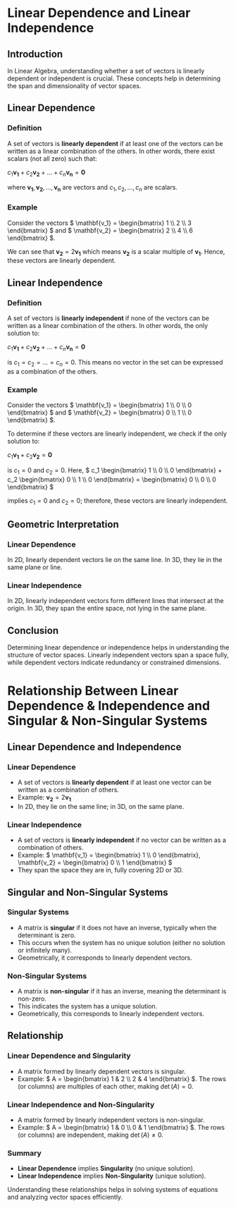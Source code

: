 # Linear Dependence and Linear Independence

## Introduction
In Linear Algebra, understanding whether a set of vectors is linearly dependent or independent is crucial. These concepts help in determining the span and dimensionality of vector spaces.

## Linear Dependence

### Definition
A set of vectors is **linearly dependent** if at least one of the vectors can be written as a linear combination of the others. In other words, there exist scalars (not all zero) such that:

$` c_1 \mathbf{v_1} + c_2 \mathbf{v_2} + \ldots + c_n \mathbf{v_n} = \mathbf{0} `$

where $` \mathbf{v_1}, \mathbf{v_2}, \ldots, \mathbf{v_n} `$ are vectors and $` c_1, c_2, \ldots, c_n `$ are scalars.

### Example
Consider the vectors $` \mathbf{v_1} = \begin{bmatrix} 1 \\ 2 \\ 3 \end{bmatrix} `$ and $` \mathbf{v_2} = \begin{bmatrix} 2 \\ 4 \\ 6 \end{bmatrix} `$. 

We can see that $` \mathbf{v_2} = 2\mathbf{v_1} `$ which means $` \mathbf{v_2} `$ is a scalar multiple of $` \mathbf{v_1} `$. Hence, these vectors are linearly dependent.

## Linear Independence

### Definition
A set of vectors is **linearly independent** if none of the vectors can be written as a linear combination of the others. In other words, the only solution to:

$` c_1 \mathbf{v_1} + c_2 \mathbf{v_2} + \ldots + c_n \mathbf{v_n} = \mathbf{0} `$

is $` c_1 = c_2 = \ldots = c_n = 0 `$. This means no vector in the set can be expressed as a combination of the others.

### Example
Consider the vectors $` \mathbf{v_1} = \begin{bmatrix} 1 \\ 0 \\ 0 \end{bmatrix} `$ and $` \mathbf{v_2} = \begin{bmatrix} 0 \\ 1 \\ 0 \end{bmatrix} `$. 

To determine if these vectors are linearly independent, we check if the only solution to:

$` c_1 \mathbf{v_1} + c_2 \mathbf{v_2} = \mathbf{0} `$ 

is $` c_1 = 0 `$ and $` c_2 = 0 `$. Here, $` c_1 \begin{bmatrix} 1 \\ 0 \\ 0 \end{bmatrix} + c_2 \begin{bmatrix} 0 \\ 1 \\ 0 \end{bmatrix} = \begin{bmatrix} 0 \\ 0 \\ 0 \end{bmatrix} `$ 

implies $` c_1 = 0 `$ and $` c_2 = 0 `$; therefore, these vectors are linearly independent.

## Geometric Interpretation

### Linear Dependence
In 2D, linearly dependent vectors lie on the same line. In 3D, they lie in the same plane or line.

### Linear Independence
In 2D, linearly independent vectors form different lines that intersect at the origin. In 3D, they span the entire space, not lying in the same plane.

## Conclusion
Determining linear dependence or independence helps in understanding the structure of vector spaces. Linearly independent vectors span a space fully, while dependent vectors indicate redundancy or constrained dimensions.

# Relationship Between Linear Dependence & Independence and Singular & Non-Singular Systems

## Linear Dependence and Independence

### Linear Dependence
- A set of vectors is **linearly dependent** if at least one vector can be written as a combination of others.
- Example: $` \mathbf{v_2} = 2\mathbf{v_1} `$
- In 2D, they lie on the same line; in 3D, on the same plane.

### Linear Independence
- A set of vectors is **linearly independent** if no vector can be written as a combination of others.
- Example: $` \mathbf{v_1} = \begin{bmatrix} 1 \\ 0 \end{bmatrix}, \mathbf{v_2} = \begin{bmatrix} 0 \\ 1 \end{bmatrix} `$
- They span the space they are in, fully covering 2D or 3D.

## Singular and Non-Singular Systems

### Singular Systems
- A matrix is **singular** if it does not have an inverse, typically when the determinant is zero.
- This occurs when the system has no unique solution (either no solution or infinitely many).
- Geometrically, it corresponds to linearly dependent vectors.

### Non-Singular Systems
- A matrix is **non-singular** if it has an inverse, meaning the determinant is non-zero.
- This indicates the system has a unique solution.
- Geometrically, this corresponds to linearly independent vectors.

## Relationship

### Linear Dependence and Singularity
- A matrix formed by linearly dependent vectors is singular.
- Example: $` A = \begin{bmatrix} 1 & 2 \\ 2 & 4 \end{bmatrix} `$. The rows (or columns) are multiples of each other, making $` \det(A) = 0 `$.

### Linear Independence and Non-Singularity
- A matrix formed by linearly independent vectors is non-singular.
- Example: $` A = \begin{bmatrix} 1 & 0 \\ 0 & 1 \end{bmatrix} `$. The rows (or columns) are independent, making $` \det(A) \neq 0 `$.

### Summary
- **Linear Dependence** implies **Singularity** (no unique solution).
- **Linear Independence** implies **Non-Singularity** (unique solution).

Understanding these relationships helps in solving systems of equations and analyzing vector spaces efficiently.

